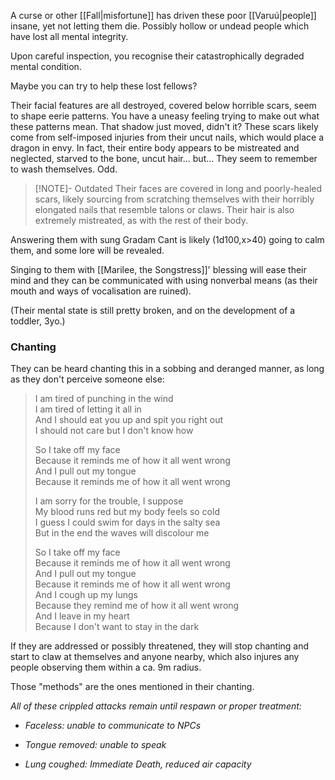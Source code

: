 
A curse or other [[Fall|misfortune]] has driven these poor [[Varuú|people]] insane, yet not letting them die.
Possibly hollow or undead people which have lost all mental integrity.

Upon careful inspection, you recognise their catastrophically degraded mental condition.

Maybe you can try to help these lost fellows?

Their facial features are all destroyed, covered below horrible scars, seem to shape eerie patterns. You have a uneasy feeling trying to make out what these patterns mean. That shadow just moved, didn't it?
These scars likely come from self-imposed injuries from their uncut nails, which would place a dragon in envy. 
In fact, their entire body appears to be mistreated and neglected, starved to the bone, uncut hair... but... They seem to remember to wash themselves. Odd.

> [!NOTE]- Outdated
> Their faces are covered in long and poorly-healed scars, likely sourcing from scratching themselves with their horribly elongated nails that resemble talons or claws.
> Their hair is also extremely mistreated, as with the rest of their body. 
> 

Answering them with sung Gradam Cant is likely (1d100,x\>40) going to calm them, and some lore will be revealed.

Singing to them with [[Marilee, the Songstress]]' blessing will ease their mind and they can be communicated with using nonverbal means (as their mouth and ways of vocalisation are ruined).

(Their mental state is still pretty broken, and on the development of a toddler, 3yo.)
### Chanting
They can be heard chanting this in a sobbing and deranged manner, as long as they don't perceive someone else:

>I am tired of punching in the wind  
>I am tired of letting it all in  
>And I should eat you up and spit you right out  
>I should not care but I don't know how  
>
>So I take off my face  
>Because it reminds me of how it all went wrong  
>And I pull out my tongue  
>Because it reminds me of how it all went wrong  
>
>I am sorry for the trouble, I suppose  
>My blood runs red but my body feels so cold  
>I guess I could swim for days in the salty sea  
>But in the end the waves will discolour me  
>
>So I take off my face  
>Because it reminds me of how it all went wrong  
>And I pull out my tongue  
>Because it reminds me of how it all went wrong  
>And I cough up my lungs  
>Because they remind me of how it all went wrong  
>And I leave in my heart  
>Because I don't want to stay in the dark


If they are addressed or possibly threatened, they will stop chanting and start to claw at themselves and anyone nearby, which also injures any people observing them within a ca. 9m radius.

Those "methods" are the ones mentioned in their chanting.

*All of these crippled attacks remain until respawn or proper treatment:*

-   *Faceless: unable to communicate to NPCs*

-   *Tongue removed: unable to speak*

-   *Lung coughed: Immediate Death, reduced air capacity*

 

